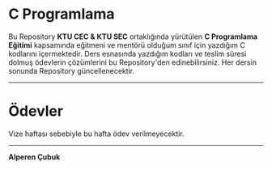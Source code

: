 # C Programlama

Bu Repository **KTU CEC & KTU SEC** ortaklığında yürütülen **C Programlama Eğitimi** kapsamında eğitmeni ve mentörü olduğum sınıf için yazdığım C kodlarını içermektedir. Ders esnasında yazdığım kodları ve teslim süresi dolmuş ödevlerin çözümlerini bu Repository'den edinebilirsiniz. Her dersin sonunda Repository güncellenecektir.

---

# Ödevler

Vize haftası sebebiyle bu hafta ödev verilmeyecektir.

---

**Alperen Çubuk**